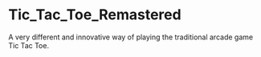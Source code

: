 # Tic_Tac_Toe_Remastered
A very different and innovative way of playing the traditional arcade game Tic Tac Toe.
